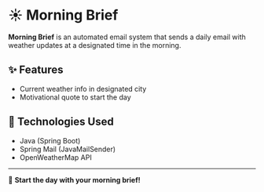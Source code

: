 # ☀️ Morning Brief

**Morning Brief** is an automated email system that sends a daily email with weather updates at a designated time in the morning.

## ✨ Features

- Current weather info in designated city    
- Motivational quote to start the day

## 🔧 Technologies Used

- Java (Spring Boot)  
- Spring Mail (JavaMailSender)  
- OpenWeatherMap API 

---
🚀 **Start the day with your morning brief!**
